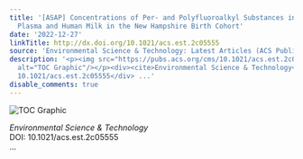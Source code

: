 ```yaml
---
title: '[ASAP] Concentrations of Per- and Polyfluoroalkyl Substances in Paired Maternal
  Plasma and Human Milk in the New Hampshire Birth Cohort'
date: '2022-12-27'
linkTitle: http://dx.doi.org/10.1021/acs.est.2c05555
source: 'Environmental Science & Technology: Latest Articles (ACS Publications)'
description: '<p><img src="https://pubs.acs.org/cms/10.1021/acs.est.2c05555/asset/images/medium/es2c05555_0005.gif"
  alt="TOC Graphic"/></p><div><cite>Environmental Science & Technology</cite></div><div>DOI:
  10.1021/acs.est.2c05555</div> ...'
disable_comments: true
---
```

<p><img src="https://pubs.acs.org/cms/10.1021/acs.est.2c05555/asset/images/medium/es2c05555_0005.gif" alt="TOC Graphic"/></p><div><cite>Environmental Science & Technology</cite></div><div>DOI: 10.1021/acs.est.2c05555</div> ...